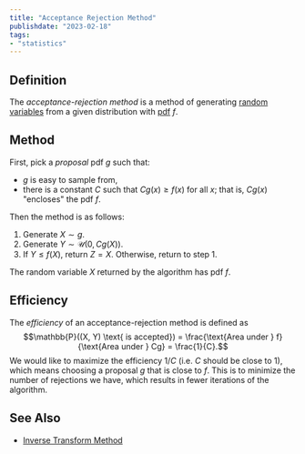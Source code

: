```yaml
---
title: "Acceptance Rejection Method"
publishdate: "2023-02-18"
tags:
- "statistics"
---
```


## Definition
The *acceptance-rejection method* is a method of generating [random variables](statistics/random-variable.md) from a given distribution with [pdf](statistics/probability-density-function.md) $f$.

## Method
First, pick a *proposal* pdf $g$ such that:
- $g$ is easy to sample from,
- there is a constant $C$ such that $Cg(x) \geq f(x)$ for all $x$; that is, $Cg(x)$ "encloses" the pdf $f$.

Then the method is as follows:
1. Generate $X \sim g$.
2. Generate $Y \sim \mathcal{U}(0, Cg(X))$.
3. If $Y \leq f(X)$, return $Z = X$. Otherwise, return to step 1.

The random variable $X$ returned by the algorithm has pdf $f$.

## Efficiency
The *efficiency* of an acceptance-rejection method is defined as
$$\mathbb{P}((X, Y) \text{ is accepted}) = \frac{\text{Area under } f}{\text{Area under } Cg} = \frac{1}{C}.$$
We would like to maximize the efficiency $1/C$ (i.e. $C$ should be close to $1$), which means choosing a proposal $g$ that is close to $f$. This is to minimize the number of rejections we have, which results in fewer iterations of the algorithm.

## See Also
- [Inverse Transform Method](statistics/inverse-transform-method.md)
